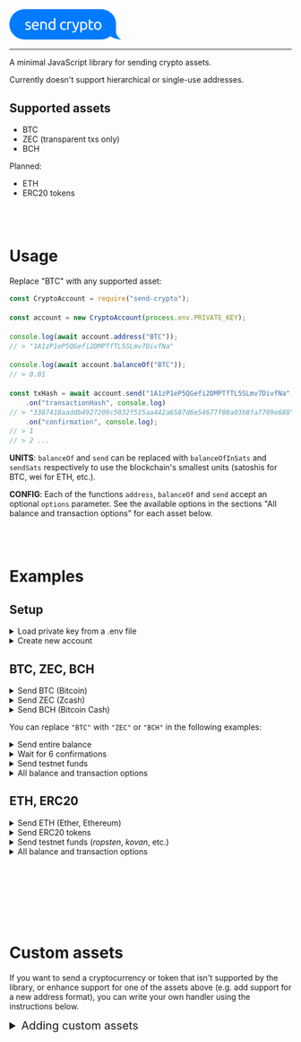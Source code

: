 <img alt="send crypto" src="./send-crypto.svg" width="200px" />

<hr />

A minimal JavaScript library for sending crypto assets.

Currently doesn't support hierarchical or single-use addresses.

## Supported assets

* BTC
* ZEC (transparent txs only)
* BCH

Planned:

* ETH
* ERC20 tokens

<br /><br />

# Usage

Replace "BTC" with any supported asset:

```ts
const CryptoAccount = require("send-crypto");

const account = new CryptoAccount(process.env.PRIVATE_KEY);

console.log(await account.address("BTC"));
// > "1A1zP1eP5QGefi2DMPTfTL5SLmv7DivfNa"

console.log(await account.balanceOf("BTC"));
// > 0.01

const txHash = await account.send("1A1zP1eP5QGefi2DMPTfTL5SLmv7DivfNa", 0.01, "BTC")
    .on("transactionHash", console.log)
// > "3387418aaddb4927209c5032f515aa442a6587d6e54677f08a03b8fa7789e688"
    .on("confirmation", console.log);
// > 1
// > 2 ...
```

**UNITS**: `balanceOf` and `send` can be replaced with `balanceOfInSats` and `sendSats` respectively to use the blockchain's smallest units (satoshis for BTC, wei for ETH, etc.).

**CONFIG**: Each of the functions `address`, `balanceOf` and `send` accept an optional `options` parameter. See the available options in the sections "All balance and transaction options" for each asset below.

<br /><br />

# Examples

## Setup

<details>
<hr />
<summary>Load private key from a .env file</summary>

`.env`:
```sh
PRIVATE_KEY="1234512341"
```

Use the `dotenv` library or run `source .env` before running:

```ts
require("dotenv").config();
const CryptoAccount = require("send-crypto");
const account = new CryptoAccount(process.env.PRIVATE_KEY);
```
<hr />
</details>

<details>
<hr />
<summary>Create new account</summary>

Or create a new account:

```ts
const privateKey = CryptoAccount.newPrivateKey();
console.log(`Save your key somewhere: ${privateKey}`);
const account = new CryptoAccount(privateKey);
```

<hr />
</details>


## BTC, ZEC, BCH

<details>
<hr />
<summary>Send BTC (Bitcoin)</summary>

```ts
const CryptoAccount = require("send-crypto");
const account = new CryptoAccount(process.env.PRIVATE_KEY);

// Send BTC
await account.send("1A1zP1eP5QGefi2DMPTfTL5SLmv7DivfNa", 0.01, "BTC");
```
<hr />
</details>

<details>
<hr />
<summary>Send ZEC (Zcash)</summary>

```ts
const CryptoAccount = require("send-crypto");
const account = new CryptoAccount(process.env.PRIVATE_KEY);

// Send ZEC
await account.send("t3Vz22vK5z2LcKEdg16Yv4FFneEL1zg9ojd", 0.01, "ZEC");
```
<hr />
</details>

<details>
<hr />
<summary>Send BCH (Bitcoin Cash)</summary>

CashAddr, BitPay and legacy addresses are supported.

```ts
const CryptoAccount = require("send-crypto");
const account = new CryptoAccount(process.env.PRIVATE_KEY);

// Send BCH
await account.send("bitcoincash:qp3wjpa3tjlj042z2wv7hahsldgwhwy0rq9sywjpyy", 0.01, "BCH");
```
<hr />
</details>

You can replace `"BTC"` with `"ZEC"` or `"BCH"` in the following examples:

<details>
<hr />
<summary>Send entire balance</summary>

```ts
const balance = await account.balanceOf("BTC");
await account.send("1A1zP1eP5QGefi2DMPTfTL5SLmv7DivfNa", balance, "BTC", { subtractFee: true });

// Or using sats as the unit
const balanceInSats = await account.balanceOfInSats("BTC");
await account.sendSats("1A1zP1eP5QGefi2DMPTfTL5SLmv7DivfNa", balanceInSats, "BTC", { subtractFee: true });
```
<hr />
</details>


<details>
<hr />
<summary>Wait for 6 confirmations</summary>

```ts
await new Promise((resolve, reject) => 
    account.send("1A1zP1eP5QGefi2DMPTfTL5SLmv7DivfNa", 0.01, "BTC")
        .on("confirmation", confirmations => { if (confirmations >= 6) { resolve(); } })
        .catch(reject);
);
```
<hr />
</details>

<details>
<hr />
<summary>Send testnet funds</summary>

```ts
const testnetAccount = new CryptoAccount(process.env.PRIVATE_KEY, { network: "testnet" });
await testnetAccount.send("12c6DSiU4Rq3P4ZxziKxzrL5LmMBrzjrJX", 0.01, "BTC");
```

<hr />
</details>

<details>
<hr />
<summary>All balance and transaction options</summary>

The `balanceOf` and `balanceOfInSats` options are:

```ts
{
    // Get the balance of an address other than the current account's
    address?: string;

    // The number of confirmations UTXOs must have to be included in the balance
    confirmations?: number; // defaults to 0
}
```

The `send` and `sendSats` options are:

```ts
{
    // The number of confirmations UTXOs must have to be included in the inputs
    confirmations?: number; // defaults to 0

    // The fee in satoshis/zatoshis to use
    fee?: number;           // defaults to 10000

    // Whether the fee should be included or excluded from `value`
    subtractFee?: boolean;  // defaults to false
}
```
<hr />
</details>

## ETH, ERC20

<details>
<hr />
<summary>Send ETH (Ether, Ethereum)</summary>

```ts
const CryptoAccount = require("send-crypto");
const account = new CryptoAccount(process.env.PRIVATE_KEY);

// Send ETH
await account.send("0x05a56e2d52c817161883f50c441c3228cfe54d9f", 0.01, "ETH");
```
<hr />
</details>

<details>
<hr />
<summary>Send ERC20 tokens</summary>

You can transfer arbitrary ERC20 tokens by providing the token's address:

```ts
const CryptoAccount = require("send-crypto");
const account = new CryptoAccount(process.env.PRIVATE_KEY);

await account.send(
    "0x05a56e2d52c817161883f50c441c3228cfe54d9f", 1.234,
    { type: "ERC20", address: "0x408e41876cccdc0f92210600ef50372656052a38" },
);
```

A few well known ERC20 tokens can be referenced by name:

```ts
await account.send("0x05a56e2d52c817161883f50c441c3228cfe54d9f", 1.234, "DAI");
// Or
await account.send("0x05a56e2d52c817161883f50c441c3228cfe54d9f", 1.234, { type: "ERC20", name: "DAI" });
```

Expand the following sections to see the tokens than can be referenced by name:

<details>
<hr />
<summary>Mainnet</summary>
DAI: <a href="https://ethersca.io/token/0x6b175474e89094c44da98b954eedeac495271d0f">0x6b175474e89094c44da98b954eedeac495271d0f</a>
<hr />
</details>

<hr />
</details>

<details>
<hr />
<summary>Send testnet funds (<i>ropsten</i>, <i>kovan</i>, etc.)</summary>

The supported testnets are `mainnet`, `ropsten`, `kovan`, `rinkeby` and `gorli`.


```ts
// Use "testnet" BTC, BCH & ZEC; use "ropsten" ETH.
const testnetAccount = new CryptoAccount(process.env.PRIVATE_KEY, { network: "testnet" });
const testnetAccount = new CryptoAccount(process.env.PRIVATE_KEY, { network: "ropsten" });
```
```ts
// Use "testnet" BTC, BCH & ZEC; use "kovan" ETH.
const testnetAccount = new CryptoAccount(process.env.PRIVATE_KEY, { network: "kovan" });
```
<hr />
</details>

<details>
<hr />
<summary>All balance and transaction options</summary>

The `balanceOf` and `balanceOfInSats` options are:

```ts
{
    // Get the balance of an address other than the current account's
    address?: string;
}
```

The `send` and `sendSats` options are:

```ts
{
    // Gas limit
    gas?: number | string;

    // Gas price in WEI
    gasPrice?: number | string | BN;

    // Include data with the transfer
    data?: string;

    // Override the transaction nonce
    nonce?: number;

    // Whether the fee should be included or excluded from `value`
    subtractFee?: boolean;  // defaults to false
}
```
<hr />
</details>


<br /><br /><br /><br /><br /><br />

# Custom assets

If you want to send a cryptocurrency or token that isn't supported by the library, or enhance support for one of the assets above (e.g. add support for a new address format), you can write your own handler using the instructions below.

<details>
<hr />
<summary style="font-size: 20px;">Adding custom assets</summary>

Handlers must implement the (TypeScript) interface below.

The `handlesAsset` function is called to ask if the handler can handle an asset.

All other functions are optional. If a function isn't provided, the next handler is called instead.

```ts
export interface Handler<
    AddressOptions = {},
    BalanceOptions extends { address?: string } = { address?: string },
    TxOptions = {},
> {
    // Returns whether or not this can handle the asset
    handlesAsset: (asset: Asset) => boolean;

    address?: (asset: Asset, options?: AddressOptions, defer?) => Promise<string>;

    // Balance
    balanceOf?: (asset: Asset, options?: BalanceOptions, defer?) => Promise<BigNumber>;
    balanceOfInSats?: (asset: Asset, options?: BalanceOptions, defer?) => Promise<BigNumber>;

    // Transfer
    send?: (
        to: string, value: BigNumber, asset: Asset, options?: TxOptions, defer?
    ) => PromiEvent<string>;
    sendSats?: (
        to: string, value: BigNumber, asset: Asset, options?: TxOptions, defer?
    ) => PromiEvent<string>;
}
```

And then register the handler:

```ts
const CryptoAccount = require("send-crypto");
const account = new CryptoAccount(process.env.PRIVATE_KEY);
account.registerHandler(MyCystomHandler);
```

`registerHandler` accepts an optional `priority` parameter for setting the order of handlers (see [`index.ts`](./src/index.ts) to see the default ordering).

You can wrap around other handlers by using the `defer` parameter passed in to each function. For example, to add support for ENS names for Ethereum, you can resolve the `to` address and then call `defer`:

```ts
class ENSResolver {
    /* ... */

    resolveENSName = (to: string): Promise<string> => { /* ... */ }

    send = async (
        to: string, value: BigNumber, asset: Asset, defer: (to, value, asset) => PromiEvent<string>
    ): PromiEvent<string> => {
        return defer(await resolveENSName(to), value, asset);
    }
}
```

See the following handlers as references:

* [BTC Handler](./src/handlers/BTCHandler.ts)
<hr />
</details>
